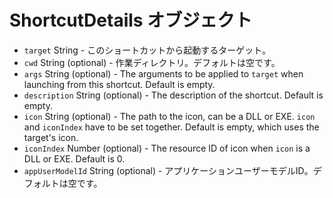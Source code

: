 # ShortcutDetails オブジェクト

* `target` String - このショートカットから起動するターゲット。
* `cwd` String (optional) - 作業ディレクトリ。デフォルトは空です。
* `args` String (optional) - The arguments to be applied to `target` when launching from this shortcut. Default is empty.
* `description` String (optional) - The description of the shortcut. Default is empty.
* `icon` String (optional) - The path to the icon, can be a DLL or EXE. `icon` and `iconIndex` have to be set together. Default is empty, which uses the target's icon.
* `iconIndex` Number (optional) - The resource ID of icon when `icon` is a DLL or EXE. Default is 0.
* `appUserModelId` String (optional) - アプリケーションユーザーモデルID。デフォルトは空です。